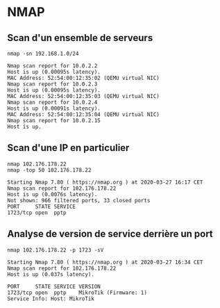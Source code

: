 # NMAP

## Scan d'un ensemble de serveurs

	nmap -sn 192.168.1.0/24
	
	Nmap scan report for 10.0.2.2
	Host is up (0.00095s latency).
	MAC Address: 52:54:00:12:35:02 (QEMU virtual NIC)
	Nmap scan report for 10.0.2.3
	Host is up (0.00095s latency).
	MAC Address: 52:54:00:12:35:03 (QEMU virtual NIC)
	Nmap scan report for 10.0.2.4
	Host is up (0.00091s latency).
	MAC Address: 52:54:00:12:35:04 (QEMU virtual NIC)
	Nmap scan report for 10.0.2.15
	Host is up.

## Scan d'une IP en particulier

	nmap 102.176.178.22 
	nmap -top 50 102.176.178.22
	
	Starting Nmap 7.80 ( https://nmap.org ) at 2020-03-27 16:17 CET
	Nmap scan report for 102.176.178.22
	Host is up (0.0076s latency).
	Not shown: 966 filtered ports, 33 closed ports
	PORT     STATE SERVICE
	1723/tcp open  pptp

## Analyse de version de service derrière un port
	nmap 102.176.178.22 -p 1723 -sV
	
	Starting Nmap 7.80 ( https://nmap.org ) at 2020-03-27 16:34 CET
	Nmap scan report for 102.176.178.22
	Host is up (0.037s latency).
	
	PORT     STATE SERVICE VERSION
	1723/tcp open  pptp    MikroTik (Firmware: 1)
	Service Info: Host: MikroTik



